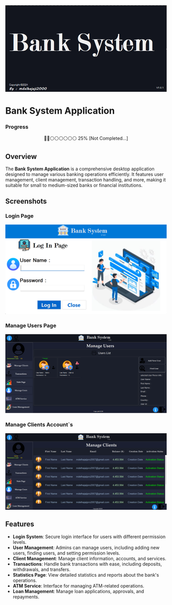 <div align="center">
<img src="BankSystemScreens/splashScreen.png">
</div>

# Bank System Application

### Progress
<div align="Center">
🔵🔵⚪⚪⚪⚪⚪⚪ 25%  [Not Completed...]
</div>

## Overview

The **Bank System Application** is a comprehensive desktop application designed to manage various banking operations efficiently. It features user management, client management, transaction handling, and more, making it suitable for small to medium-sized banks or financial institutions.

## Screenshots

### Login Page
![Manage Users](BankSystemScreens/Screenshot-2024-09-01-062915.png)

### Manage Users Page
![Login Page](BankSystemScreens/Screenshot-2024-09-01-063037.png)

### Manage Clients Account`s
![Manage Clients](BankSystemScreens/ManageClientsScreen.png)


## Features

- **Login System**: Secure login interface for users with different permission levels.
- **User Management**: Admins can manage users, including adding new users, finding users, and setting permission levels.
- **Client Management**: Manage client information, accounts, and services.
- **Transactions**: Handle bank transactions with ease, including deposits, withdrawals, and transfers.
- **Statistics Page**: View detailed statistics and reports about the bank's operations.
- **ATM Service**: Interface for managing ATM-related operations.
- **Loan Management**: Manage loan applications, approvals, and repayments.
<!-- Installation Will Be Ready Whene The project Were Completed and Finished 
## Installation

1. **Clone the repository**:
    ```bash
    git clone https://github.com/yourusername/bank-system.git
    ```

2. **Navigate to the project directory**:
    ```bash
    cd bank-system
    ```

3. **Build the application**:
    Open the solution in Visual Studio and build the project.

4. **Run the application**:
    Execute the application from Visual Studio or navigate to the output directory and run the executable.

## Usage

- **Login**: Use your credentials to log in. Permissions determine the access level.
- **Manage Users**: Accessible only to users with admin permissions. Add, edit, or delete users.
- **Transactions**: Accessible to authorized users. Perform banking operations like deposits, withdrawals, and transfers.
- **Statistics**: View various reports and statistics related to banking operations.
- **Loan Management**: Handle loan-related activities, including application approval and monitoring repayments.

## Contributing

Contributions are welcome! Please fork the repository and create a pull request with your changes. Make sure to follow the coding conventions and include appropriate documentation.

## License

This project is licensed under the MIT License - see the [LICENSE](LICENSE) file for details.

## Contact

For any inquiries or support, please contact [Your Name] at [your.email@example.com].
-->
